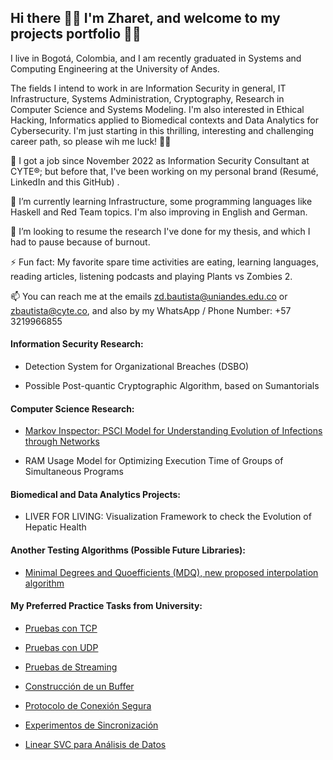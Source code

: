 ## Hi there 👋🏽 I'm Zharet, and welcome to my projects portfolio 👌🏽

I live in Bogotá, Colombia, and I am recently graduated in Systems and Computing Engineering at the University of Andes. 

The fields I intend to work in are Information Security in general, IT Infrastructure, Systems Administration, Cryptography, Research in Computer Science and Systems Modeling. I'm also interested in Ethical Hacking, Informatics applied to Biomedical contexts and Data Analytics for Cybersecurity. I'm just starting in this thrilling,  interesting and challenging career path, so please wih me luck! 🤞🏽

🔭 I got a job since November 2022 as Information Security Consultant at CYTE®; but before that, I've been working on my personal brand (Resumé, LinkedIn and this GitHub) .  

🌱 I’m currently learning Infrastructure, some programming languages like Haskell and Red Team topics. I'm also improving in English and German. 

👯 I’m looking to resume the research I've done for my thesis, and which I had to pause because of burnout. 

⚡ Fun fact: My favorite spare time activities are eating, learning languages, reading articles, listening podcasts and playing Plants vs Zombies 2. 

📫 You can reach me at the emails zd.bautista@uniandes.edu.co or zbautista@cyte.co, and also by my WhatsApp / Phone Number: +57 3219966855

#### Information Security Research: 

* Detection System for Organizational Breaches (DSBO)

* Possible Post-quantic Cryptographic Algorithm, based on Sumantorials

#### Computer Science Research: 

* [Markov Inspector: PSCI Model for Understanding Evolution of Infections through Networks](https://github.com/Zharet-Bautista-Montes/Markov_Inspector)

* RAM Usage Model for Optimizing Execution Time of Groups of Simultaneous Programs

#### Biomedical and Data Analytics Projects: 

* LIVER FOR LIVING: Visualization Framework to check the Evolution of Hepatic Health

#### Another Testing Algorithms (Possible Future Libraries):

* [Minimal Degrees and Quoefficients (MDQ), new proposed interpolation algorithm](https://github.com/Zharet-Bautista-Montes/MDQ-Interpolation)

#### My Preferred Practice Tasks from University: 

* [Pruebas con TCP](https://github.com/Zharet-Bautista-Montes/TCP-S2G14)

* [Pruebas con UDP](https://github.com/Zharet-Bautista-Montes/UDP-S2G14)

* [Pruebas de Streaming](https://github.com/Zharet-Bautista-Montes/Streaming-S2G14)

* [Construcción de un Buffer](https://github.com/Zharet-Bautista-Montes/Caso01_ISIS2203)

* [Protocolo de Conexión Segura](https://github.com/Zharet-Bautista-Montes/Caso02_ISIS2203)

* [Experimentos de Sincronización](https://github.com/Zharet-Bautista-Montes/Caso03_ISIS2203)

* [Linear SVC para Análisis de Datos](https://github.com/Zharet-Bautista-Montes/Proyecto1-ISIS3301)
